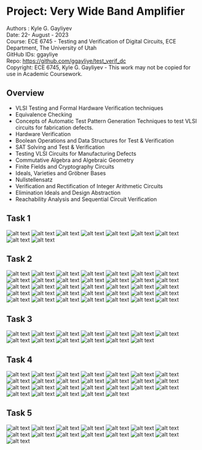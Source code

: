 # Project: Very Wide Band Amplifier

Authors : Kyle G. Gayliyev <br>
Date: 22- August - 2023<br>
Course: ECE 6745 - Testing and Verification of Digital Circuits, ECE Department, The University of Utah<br>
GitHub IDs: ggayliye <br>
Repo: https://github.com/ggayliye/test_verif_dc <br>
Copyright: ECE 6745, Kyle G. Gayliyev  - This work may not be copied for use in Academic Coursework.

## Overview 
* VLSI Testing and Formal Hardware Verification techniques
* Equivalence Checking
* Concepts of Automatic Test Pattern Generation Techniques to test VLSI circuits for fabrication defects.
* Hardware Verification
* Boolean Operations and Data Structures for Test & Verification
* SAT Solving and Test & Verification
* Testing VLSI Circuits for Manufacturing Defects
* Commutative Algebra and Algebraic Geometry
* Finite Fields and Cryptography Circuits
* Ideals, Varieties and Gröbner Bases
* Nullstellensatz
* Verification and Rectification of Integer Arithmetic Circuits
* Elimination Ideals and Design Abstraction
* Reachability Analysis and Sequential Circuit Verification

## Task 1 
![alt text](https://github.com/ggayliye/test_verif_dc/blob/main/task1/1.jpg)
![alt text](https://github.com/ggayliye/test_verif_dc/blob/main/task1/2.jpg)
![alt text](https://github.com/ggayliye/test_verif_dc/blob/main/task1/3.jpg)
![alt text](https://github.com/ggayliye/test_verif_dc/blob/main/task1/4.jpg)
![alt text](https://github.com/ggayliye/test_verif_dc/blob/main/task1/5.jpg)
![alt text](https://github.com/ggayliye/test_verif_dc/blob/main/task1/6.jpg)
![alt text](https://github.com/ggayliye/test_verif_dc/blob/main/task1/7.jpg)
![alt text](https://github.com/ggayliye/test_verif_dc/blob/main/task1/8.jpg)
![alt text](https://github.com/ggayliye/test_verif_dc/blob/main/task1/9.jpg)

## Task 2 
![alt text](https://github.com/ggayliye/test_verif_dc/blob/main/task2/1.jpg)
![alt text](https://github.com/ggayliye/test_verif_dc/blob/main/task2/2.jpg)
![alt text](https://github.com/ggayliye/test_verif_dc/blob/main/task2/3.jpg)
![alt text](https://github.com/ggayliye/test_verif_dc/blob/main/task2/4.jpg)
![alt text](https://github.com/ggayliye/test_verif_dc/blob/main/task2/5.jpg)
![alt text](https://github.com/ggayliye/test_verif_dc/blob/main/task2/6.jpg)
![alt text](https://github.com/ggayliye/test_verif_dc/blob/main/task2/7.jpg)
![alt text](https://github.com/ggayliye/test_verif_dc/blob/main/task2/8.jpg)
![alt text](https://github.com/ggayliye/test_verif_dc/blob/main/task2/9.jpg)
![alt text](https://github.com/ggayliye/test_verif_dc/blob/main/task2/10.jpg)
![alt text](https://github.com/ggayliye/test_verif_dc/blob/main/task2/11.jpg)
![alt text](https://github.com/ggayliye/test_verif_dc/blob/main/task2/12.jpg)
![alt text](https://github.com/ggayliye/test_verif_dc/blob/main/task2/13.jpg)
![alt text](https://github.com/ggayliye/test_verif_dc/blob/main/task2/14.jpg)
![alt text](https://github.com/ggayliye/test_verif_dc/blob/main/task2/15.jpg)
![alt text](https://github.com/ggayliye/test_verif_dc/blob/main/task2/16.jpg)
![alt text](https://github.com/ggayliye/test_verif_dc/blob/main/task2/17.jpg)
![alt text](https://github.com/ggayliye/test_verif_dc/blob/main/task2/18.jpg)
![alt text](https://github.com/ggayliye/test_verif_dc/blob/main/task2/19.jpg)
![alt text](https://github.com/ggayliye/test_verif_dc/blob/main/task2/20.jpg)
![alt text](https://github.com/ggayliye/test_verif_dc/blob/main/task2/21.jpg)
![alt text](https://github.com/ggayliye/test_verif_dc/blob/main/task2/22.jpg)
![alt text](https://github.com/ggayliye/test_verif_dc/blob/main/task2/23.jpg)
![alt text](https://github.com/ggayliye/test_verif_dc/blob/main/task2/24.jpg)
![alt text](https://github.com/ggayliye/test_verif_dc/blob/main/task2/25.jpg)
![alt text](https://github.com/ggayliye/test_verif_dc/blob/main/task2/26.jpg)
![alt text](https://github.com/ggayliye/test_verif_dc/blob/main/task2/27.jpg)
![alt text](https://github.com/ggayliye/test_verif_dc/blob/main/task2/28.jpg)
![alt text](https://github.com/ggayliye/test_verif_dc/blob/main/task2/29.jpg)
![alt text](https://github.com/ggayliye/test_verif_dc/blob/main/task2/30.jpg)
![alt text](https://github.com/ggayliye/test_verif_dc/blob/main/task2/31.jpg)
![alt text](https://github.com/ggayliye/test_verif_dc/blob/main/task2/32.jpg)
![alt text](https://github.com/ggayliye/test_verif_dc/blob/main/task2/33.jpg)
![alt text](https://github.com/ggayliye/test_verif_dc/blob/main/task2/34.jpg)
![alt text](https://github.com/ggayliye/test_verif_dc/blob/main/task2/35.jpg)

## Task 3 
![alt text](https://github.com/ggayliye/test_verif_dc/blob/main/task3/1.jpg)
![alt text](https://github.com/ggayliye/test_verif_dc/blob/main/task3/2.jpg)
![alt text](https://github.com/ggayliye/test_verif_dc/blob/main/task3/3.jpg)
![alt text](https://github.com/ggayliye/test_verif_dc/blob/main/task3/4.jpg)
![alt text](https://github.com/ggayliye/test_verif_dc/blob/main/task3/5.jpg)
![alt text](https://github.com/ggayliye/test_verif_dc/blob/main/task3/6.jpg)
![alt text](https://github.com/ggayliye/test_verif_dc/blob/main/task3/7.jpg)
![alt text](https://github.com/ggayliye/test_verif_dc/blob/main/task3/8.jpg)
![alt text](https://github.com/ggayliye/test_verif_dc/blob/main/task3/9.jpg)
![alt text](https://github.com/ggayliye/test_verif_dc/blob/main/task3/10.jpg)
![alt text](https://github.com/ggayliye/test_verif_dc/blob/main/task3/11.jpg)
![alt text](https://github.com/ggayliye/test_verif_dc/blob/main/task3/12.jpg)
![alt text](https://github.com/ggayliye/test_verif_dc/blob/main/task3/13.jpg)
					
## Task 4 
![alt text](https://github.com/ggayliye/test_verif_dc/blob/main/task4/1.jpg)
![alt text](https://github.com/ggayliye/test_verif_dc/blob/main/task4/2.jpg)
![alt text](https://github.com/ggayliye/test_verif_dc/blob/main/task4/3.jpg)
![alt text](https://github.com/ggayliye/test_verif_dc/blob/main/task4/4.jpg)
![alt text](https://github.com/ggayliye/test_verif_dc/blob/main/task4/5.jpg)
![alt text](https://github.com/ggayliye/test_verif_dc/blob/main/task4/6.jpg)
![alt text](https://github.com/ggayliye/test_verif_dc/blob/main/task4/7.jpg)
![alt text](https://github.com/ggayliye/test_verif_dc/blob/main/task4/8.jpg)
![alt text](https://github.com/ggayliye/test_verif_dc/blob/main/task4/9.jpg)
![alt text](https://github.com/ggayliye/test_verif_dc/blob/main/task4/10.jpg)
![alt text](https://github.com/ggayliye/test_verif_dc/blob/main/task4/11.jpg)
![alt text](https://github.com/ggayliye/test_verif_dc/blob/main/task4/12.jpg)
![alt text](https://github.com/ggayliye/test_verif_dc/blob/main/task4/13.jpg)
![alt text](https://github.com/ggayliye/test_verif_dc/blob/main/task4/14.jpg)
![alt text](https://github.com/ggayliye/test_verif_dc/blob/main/task4/15.jpg)
![alt text](https://github.com/ggayliye/test_verif_dc/blob/main/task4/16.jpg)
![alt text](https://github.com/ggayliye/test_verif_dc/blob/main/task4/17.jpg)
![alt text](https://github.com/ggayliye/test_verif_dc/blob/main/task4/18.jpg)
![alt text](https://github.com/ggayliye/test_verif_dc/blob/main/task4/19.jpg)
![alt text](https://github.com/ggayliye/test_verif_dc/blob/main/task4/20.jpg)
![alt text](https://github.com/ggayliye/test_verif_dc/blob/main/task4/21.jpg)
![alt text](https://github.com/ggayliye/test_verif_dc/blob/main/task4/22.jpg)
![alt text](https://github.com/ggayliye/test_verif_dc/blob/main/task4/23.jpg)
![alt text](https://github.com/ggayliye/test_verif_dc/blob/main/task4/24.jpg)
![alt text](https://github.com/ggayliye/test_verif_dc/blob/main/task4/25.jpg)
![alt text](https://github.com/ggayliye/test_verif_dc/blob/main/task4/26.jpg)				

## Task 5 
![alt text](https://github.com/ggayliye/test_verif_dc/blob/main/task5/1.jpg)
![alt text](https://github.com/ggayliye/test_verif_dc/blob/main/task5/2.jpg)
![alt text](https://github.com/ggayliye/test_verif_dc/blob/main/task5/3.jpg)
![alt text](https://github.com/ggayliye/test_verif_dc/blob/main/task5/4.jpg)
![alt text](https://github.com/ggayliye/test_verif_dc/blob/main/task5/5.jpg)
![alt text](https://github.com/ggayliye/test_verif_dc/blob/main/task5/6.jpg)
![alt text](https://github.com/ggayliye/test_verif_dc/blob/main/task5/7.jpg)
![alt text](https://github.com/ggayliye/test_verif_dc/blob/main/task5/8.jpg)
![alt text](https://github.com/ggayliye/test_verif_dc/blob/main/task5/9.jpg)
![alt text](https://github.com/ggayliye/test_verif_dc/blob/main/task5/10.jpg)
![alt text](https://github.com/ggayliye/test_verif_dc/blob/main/task5/11.jpg)
![alt text](https://github.com/ggayliye/test_verif_dc/blob/main/task5/12.jpg)
![alt text](https://github.com/ggayliye/test_verif_dc/blob/main/task5/13.jpg)
![alt text](https://github.com/ggayliye/test_verif_dc/blob/main/task5/14.jpg)
![alt text](https://github.com/ggayliye/test_verif_dc/blob/main/task5/15.jpg)	
